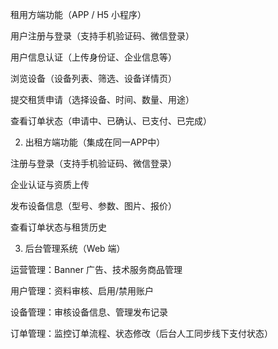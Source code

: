 租用方端功能（APP / H5 小程序）

用户注册与登录（支持手机验证码、微信登录）

用户信息认证（上传身份证、企业信息等）

浏览设备（设备列表、筛选、设备详情页）

提交租赁申请（选择设备、时间、数量、用途）

查看订单状态（申请中、已确认、已支付、已完成）

2. 出租方端功能（集成在同一APP中）

注册与登录（支持手机验证码、微信登录）

企业认证与资质上传

发布设备信息（型号、参数、图片、报价）

查看订单状态与租赁历史

3. 后台管理系统（Web 端）

运营管理：Banner 广告、技术服务商品管理

用户管理：资料审核、启用/禁用账户

设备管理：审核设备信息、管理发布记录

订单管理：监控订单流程、状态修改（后台人工同步线下支付状态）

